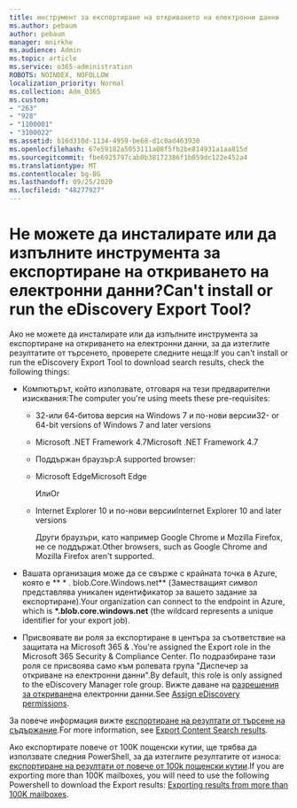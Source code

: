 ```yaml
---
title: инструмент за експортиране на откриването на електронни данни
ms.author: pebaum
author: pebaum
manager: mnirkhe
ms.audience: Admin
ms.topic: article
ms.service: o365-administration
ROBOTS: NOINDEX, NOFOLLOW
localization_priority: Normal
ms.collection: Adm_O365
ms.custom:
- "263"
- "928"
- "1100001"
- "3100022"
ms.assetid: b16d310d-1134-4959-be68-d1c0ad463930
ms.openlocfilehash: 67e59182a5053111a08f5fb2be814931a1aa815d
ms.sourcegitcommit: fbe6925797cab0b38172386f1b059dc122e452a4
ms.translationtype: MT
ms.contentlocale: bg-BG
ms.lasthandoff: 09/25/2020
ms.locfileid: "48277927"
---
```

# <a name="cant-install-or-run-the-ediscovery-export-tool"></a><span data-ttu-id="48469-102">Не можете да инсталирате или да изпълните инструмента за експортиране на откриването на електронни данни?</span><span class="sxs-lookup"><span data-stu-id="48469-102">Can't install or run the eDiscovery Export Tool?</span></span>

<span data-ttu-id="48469-103">Ако не можете да инсталирате или да изпълните инструмента за експортиране на откриването на електронни данни, за да изтеглите резултатите от търсенето, проверете следните неща:</span><span class="sxs-lookup"><span data-stu-id="48469-103">If you can't install or run the eDiscovery Export Tool to download search results, check the following things:</span></span>
  
- <span data-ttu-id="48469-104">Компютърът, който използвате, отговаря на тези предварителни изисквания:</span><span class="sxs-lookup"><span data-stu-id="48469-104">The computer you're using meets these pre-requisites:</span></span>

  - <span data-ttu-id="48469-105">32-или 64-битова версия на Windows 7 и по-нови версии</span><span class="sxs-lookup"><span data-stu-id="48469-105">32- or 64-bit versions of Windows 7 and later versions</span></span>

  - <span data-ttu-id="48469-106">Microsoft .NET Framework 4.7</span><span class="sxs-lookup"><span data-stu-id="48469-106">Microsoft .NET Framework 4.7</span></span>

  - <span data-ttu-id="48469-107">Поддържан браузър:</span><span class="sxs-lookup"><span data-stu-id="48469-107">A supported browser:</span></span>

  - <span data-ttu-id="48469-108">Microsoft Edge</span><span class="sxs-lookup"><span data-stu-id="48469-108">Microsoft Edge</span></span>

    <span data-ttu-id="48469-109">Или</span><span class="sxs-lookup"><span data-stu-id="48469-109">Or</span></span>

  - <span data-ttu-id="48469-110">Internet Explorer 10 и по-нови версии</span><span class="sxs-lookup"><span data-stu-id="48469-110">Internet Explorer 10 and later versions</span></span>

    <span data-ttu-id="48469-111">Други браузъри, като например Google Chrome и Mozilla Firefox, не се поддържат.</span><span class="sxs-lookup"><span data-stu-id="48469-111">Other browsers, such as Google Chrome and Mozilla Firefox aren't supported.</span></span>

- <span data-ttu-id="48469-112">Вашата организация може да се свърже с крайната точка в Azure, която е \*\* \* . blob.Core.Windows.net\*\* (Заместващият символ представлява уникален идентификатор за вашето задание за експортиране).</span><span class="sxs-lookup"><span data-stu-id="48469-112">Your organization can connect to the endpoint in Azure, which is **\*.blob.core.windows.net** (the wildcard represents a unique identifier for your export job).</span></span>

- <span data-ttu-id="48469-113">Присвоявате ви роля за експортиране в центъра за съответствие на защитата на Microsoft 365 &amp; .</span><span class="sxs-lookup"><span data-stu-id="48469-113">You're assigned the Export role in the Microsoft 365 Security &amp; Compliance Center.</span></span> <span data-ttu-id="48469-114">По подразбиране тази роля се присвоява само към ролевата група "Диспечер за откриване на електронни данни".</span><span class="sxs-lookup"><span data-stu-id="48469-114">By default, this role is only assigned to the eDiscovery Manager role group.</span></span> <span data-ttu-id="48469-115">Вижте даване на [разрешения за откриване](https://docs.microsoft.com/microsoft-365/compliance/assign-ediscovery-permissions)на електронни данни.</span><span class="sxs-lookup"><span data-stu-id="48469-115">See [Assign eDiscovery permissions](https://docs.microsoft.com/microsoft-365/compliance/assign-ediscovery-permissions).</span></span>

<span data-ttu-id="48469-116">За повече информация вижте [експортиране на резултати от търсене на съдържание](https://docs.microsoft.com/microsoft-365/compliance/export-search-results).</span><span class="sxs-lookup"><span data-stu-id="48469-116">For more information, see [Export Content Search results](https://docs.microsoft.com/microsoft-365/compliance/export-search-results).</span></span>

<span data-ttu-id="48469-117">Ако експортирате повече от 100K пощенски кутии, ще трябва да използвате следния PowerShell, за да изтеглите резултатите от износа:  [експортиране на резултати от повече от 100k пощенски кутии](https://docs.microsoft.com/microsoft-365/compliance/export-search-results?view=o365-worldwide%23exporting-results-from-more-than-100000-mailboxes).</span><span class="sxs-lookup"><span data-stu-id="48469-117">If you are exporting more than 100K mailboxes, you will need to use the following Powershell to download the Export results:  [Exporting results from more than 100K mailboxes](https://docs.microsoft.com/microsoft-365/compliance/export-search-results?view=o365-worldwide%23exporting-results-from-more-than-100000-mailboxes).</span></span>